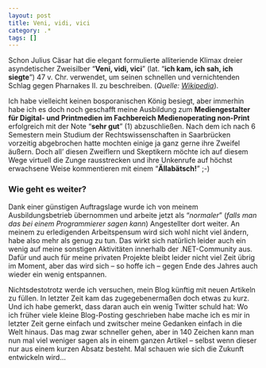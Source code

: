 ```yaml
---
layout: post
title: Veni, vidi, vici
category: .*
tags: []
---
```

<p>Schon Julius C&auml;sar hat die elegant formulierte alliteriende Klimax dreier asyndetischer Zweisilber &ldquo;<strong>Veni, vidi, vici</strong>&rdquo; (lat. &ldquo;<strong>ich kam, ich sah, ich siegte</strong>&rdquo;) 47 v. Chr. verwendet, um seinen schnellen und vernichtenden Schlag gegen Pharnakes II. zu beschreiben. (<em>Quelle: <a href="http://de.wikipedia.org/wiki/Veni_vidi_vici" target="_blank">Wikipedia</a></em>).</p>
<p>Ich habe vielleicht keinen bosporanischen K&ouml;nig besiegt, aber immerhin habe ich es doch noch geschafft meine Ausbildung zum <strong>Mediengestalter f&uuml;r Digital- und Printmedien im Fachbereich Medienoperating non-Print</strong> erfolgreich mit der Note &ldquo;<strong>sehr gut</strong>&rdquo; (1) abzuschlie&szlig;en. Nach dem ich nach 6 Semestern mein Studium der Rechtswissenschaften in Saarbr&uuml;cken vorzeitig abgebrochen hatte mochten einige ja ganz gerne ihre Zweifel &auml;u&szlig;ern. Doch all&rsquo; diesen Zweiflern und Skeptikern m&ouml;chte ich auf diesem Wege virtuell die Zunge rausstrecken und ihre Unkenrufe auf h&ouml;chst erwachsene Weise kommentieren mit einem &ldquo;<strong>&Auml;llab&auml;tsch!</strong>&rdquo; ;-)</p>
<h3>Wie geht es weiter?</h3>
<p>Dank einer g&uuml;nstigen Auftragslage wurde ich von meinem Ausbildungsbetrieb &uuml;bernommen und arbeite jetzt als &ldquo;<em>normaler</em>&rdquo; (<em>falls man das bei einem Programmierer sagen kann</em>) Angestellter dort weiter. An meinem zu erledigenden Arbeitspensum wird sich wohl nicht viel &auml;ndern, habe also mehr als genug zu tun. Das wirkt sich nat&uuml;rlich leider auch ein wenig auf meine sonstigen Aktivit&auml;ten innerhalb der .NET-Community aus. Daf&uuml;r und auch f&uuml;r meine privaten Projekte bleibt leider nicht viel Zeit &uuml;brig im Moment, aber das wird sich &ndash; so hoffe ich &ndash; gegen Ende des Jahres auch wieder ein wenig entspannen.</p>
<p>Nichtsdestotrotz werde ich versuchen, mein Blog k&uuml;nftig mit neuen Artikeln zu f&uuml;llen. In letzter Zeit kam das zugegebenerma&szlig;en doch etwas zu kurz. Und ich habe gemerkt, dass daran auch ein wenig Twitter schuld hat: Wo ich fr&uuml;her viele kleine Blog-Posting geschrieben habe mache ich es mir in letzter Zeit gerne einfach und zwitscher meine Gedanken einfach in die Welt hinaus. Das mag zwar schneller gehen, aber in 140 Zeichen kann man nun mal viel weniger sagen als in einem ganzen Artikel &ndash; selbst wenn dieser nur aus einem kurzen Absatz besteht. Mal schauen wie sich die Zukunft entwickeln wird&hellip;</p>

